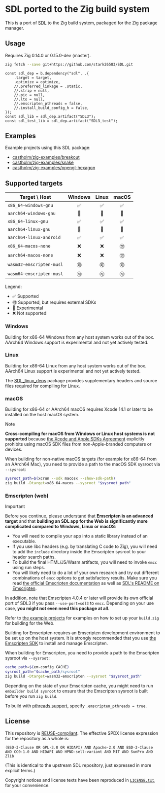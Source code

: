 <!--
© 2024 Carl Åstholm
SPDX-License-Identifier: MIT
-->

# SDL ported to the Zig build system

This is a port of [SDL](https://libsdl.org/) to the Zig build system, packaged for the Zig package manager.

## Usage

Requires Zig 0.14.0 or 0.15.0-dev (master).

```sh
zig fetch --save git+https://github.com/stark26583/SDL.git
```

```zig
const sdl_dep = b.dependency("sdl", .{
    .target = target,
    .optimize = optimize,
    //.preferred_linkage = .static,
    //.strip = null,
    //.pic = null,
    //.lto = null,
    //.emscripten_pthreads = false,
    //.install_build_config_h = false,
});
const sdl_lib = sdl_dep.artifact("SDL3");
const sdl_test_lib = sdl_dep.artifact("SDL3_test");
```

## Examples

Example projects using this SDL package:

- [castholm/zig-examples/breakout](https://github.com/castholm/zig-examples/tree/master/breakout)
- [castholm/zig-examples/snake](https://github.com/castholm/zig-examples/tree/master/snake)
- [castholm/zig-examples/opengl-hexagon](https://github.com/castholm/zig-examples/tree/master/opengl-hexagon)

## Supported targets

Target \\ Host|Windows|Linux|macOS
-|:-:|:-:|:-:
`x86_64-windows-gnu`|✅|✅|✅
`aarch64-windows-gnu`|🧪|🧪|🧪
`x86_64-linux-gnu`|✅|✅|✅
`aarch64-linux-gnu`|🧪|🧪|🧪
`aarch64-linux-android`|✅|✅|✅
`x86_64-macos-none`|❌|❌|🉑
`aarch64-macos-none`|❌|❌|🉑
`wasm32-emscripten-musl`|🉑|🉑|🉑
`wasm64-emscripten-musl`|🉑|🉑|🉑

Legend:

- ✅ Supported
- 🉑 Supported, but requires external SDKs
- 🧪 Experimental
- ❌ Not supported

### Windows

Building for x86-64 Windows from any host system works out of the box. AArch64 Windows support is experimental and not yet actively tested.

### Linux

Building for x86-64 Linux from any host system works out of the box. AArch64 Linux support is experimental and not yet actively tested.

The [SDL_linux_deps](https://github.com/castholm/SDL_linux_deps) package provides supplementary headers and source files required for compiling for Linux.

### macOS

Building for x86-64 or AArch64 macOS requires Xcode 14.1 or later to be installed on the host macOS system.

> [!NOTE]
> **Cross-compiling for macOS from Windows or Linux host systems is not supported** because [the Xcode and Apple SDKs Agreement](https://www.apple.com/legal/sla/docs/xcode.pdf) explicitly prohibits using macOS SDK files from non-Apple-branded computers or devices.

When building for non-native macOS targets (for example for x86-64 from an AArch64 Mac), you need to provide a path to the macOS SDK sysroot via `--sysroot`:

```sh
sysroot_path=$(xcrun --sdk macosx --show-sdk-path)
zig build -Dtarget=x86_64-macos --sysroot "$sysroot_path"
```

### Emscripten (web)

> [!IMPORTANT]
> Before you continue, please understand that **Emscripten is an advanced target** and that **building an SDL app for the Web is significantly more complicated compared to Windows, Linux or macOS**:
>
> - You will need to compile your app into a static library instead of an executable.
> - If you use libc headers (e.g. by translating C code to Zig), you will need to add the `include` directory inside the Emscripten sysroot to your header search paths.
> - To build the final HTML/JS/Wasm artifacts, you will need to invoke `emcc` using run steps.
> - You will likely need to do a lot of your own research and try out different combinations of `emcc` options to get satisfactory results. Make sure you read [the official Emscripten documentation](https://emscripten.org/docs/index.html) as well as [SDL's README on Emscripten](https://wiki.libsdl.org/SDL3/README/emscripten).
>
> In addition, note that Emscripten 4.0.4 or later will provide its own official port of SDL3 if you pass `--use-port=sdl3` to `emcc`. Depending on your use case, **you might not even need this package at all**.
>
> Refer to [the example projects](#examples) for examples on how to set up your `build.zig` for building for the Web.

Building for Emscripten requires an Emscripten development environment to be set up on the host system. It is strongly recommended that you use [the Emscripten SDK](https://emscripten.org/docs/getting_started/downloads.html) to install and manage Emscripten.

When building for Emscripten, you need to provide a path to the Emscripten sysroot via `--sysroot`:

```sh
cache_path=$(em-config CACHE)
sysroot_path="$cache_path/sysroot"
zig build -Dtarget=wasm32-emscripten --sysroot "$sysroot_path"
```

Depending on the state of your Emscripten cache, you might need to run `embuilder build sysroot` to ensure that the Emscripten sysroot is built before you run `zig build`.

To build with [pthreads support](https://emscripten.org/docs/porting/pthreads.html), specify `.emscripten_pthreads = true`.

## License

This repository is [REUSE-compliant](https://reuse.software/). The effective SPDX license expression for the repository as a whole is:

```
(BSD-3-Clause OR GPL-3.0 OR HIDAPI) AND Apache-2.0 AND BSD-3-Clause AND CC0-1.0 AND HIDAPI AND HPND-sell-variant AND MIT AND SunPro AND Zlib
```

(This is identical to the upstream SDL repository, just expressed in more explicit terms.)

Copyright notices and license texts have been reproduced in [`LICENSE.txt`](LICENSE.txt), for your convenience.
